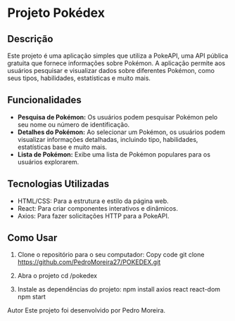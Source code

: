 # Projeto Pokédex

## Descrição

Este projeto é uma aplicação simples que utiliza a PokeAPI, uma API pública gratuita que fornece informações sobre Pokémon. A aplicação permite aos usuários pesquisar e visualizar dados sobre diferentes Pokémon, como seus tipos, habilidades, estatísticas e muito mais.

## Funcionalidades

- **Pesquisa de Pokémon:** Os usuários podem pesquisar Pokémon pelo seu nome ou número de identificação.
- **Detalhes do Pokémon:** Ao selecionar um Pokémon, os usuários podem visualizar informações detalhadas, incluindo tipo, habilidades, estatísticas base e muito mais.
- **Lista de Pokémon:** Exibe uma lista de Pokémon populares para os usuários explorarem.

## Tecnologias Utilizadas

- HTML/CSS: Para a estrutura e estilo da página web.
- React: Para criar componentes interativos e dinâmicos.
- Axios: Para fazer solicitações HTTP para a PokeAPI.

## Como Usar

1. Clone o repositório para o seu computador:
  Copy code
  git clone https://github.com/PedroMoreira27/POKEDEX.git

2. Abra o projeto
   cd /pokedex

3. Instale as dependências do projeto:
   npm install axios react react-dom npm start

Autor
Este projeto foi desenvolvido por Pedro Moreira.
